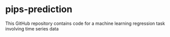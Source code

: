 # pips-prediction
This GitHub repository contains code for a machine learning regression task involving time series data
